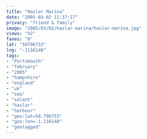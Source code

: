 ```yaml
---
title: "Haslar Marina"
date: "2005-03-02 11:37:17"
privacy: "friend & family"
image: "2005/03/02/haslar-marina/haslar-marina.jpg"
views: "42"
faves: "0"
lat: "50796753"
lng: "-1116148"
tags:
- "Portsmouth"
- "february"
- "2005"
- "hampshire"
- "england"
- "uk"
- "sea"
- "solent"
- "haslar"
- "harbour"
- "geo:lat=50.796753"
- "geo:lon=-1.116148"
- "geotagged"
---
```



